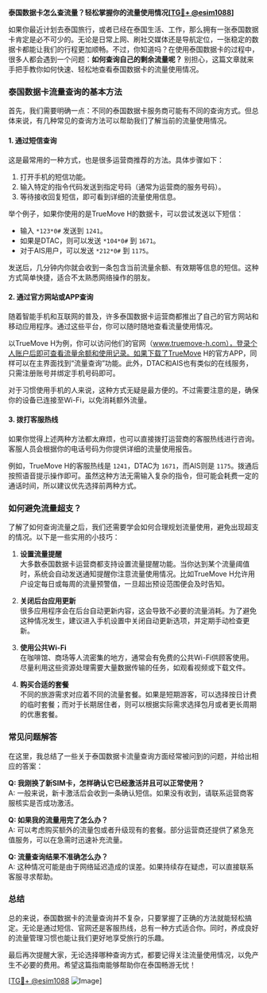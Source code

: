 **泰国数据卡怎么查流量？轻松掌握你的流量使用情况[[TG💪+ @esim1088](https://t.me/s/esim1088)]**

如果你最近计划去泰国旅行，或者已经在泰国生活、工作，那么拥有一张泰国数据卡肯定是必不可少的。无论是日常上网、刷社交媒体还是导航定位，一张稳定的数据卡都能让我们的行程更加顺畅。不过，你知道吗？在使用泰国数据卡的过程中，很多人都会遇到一个问题：**如何查询自己的剩余流量呢？** 别担心，这篇文章就来手把手教你如何快速、轻松地查看泰国数据卡的流量使用情况。

### 泰国数据卡流量查询的基本方法

首先，我们需要明确一点：不同的泰国数据卡服务商可能有不同的查询方式。但总体来说，有几种常见的查询方法可以帮助我们了解当前的流量使用情况。

#### 1. **通过短信查询**
这是最常用的一种方式，也是很多运营商推荐的方法。具体步骤如下：

1. 打开手机的短信功能。
2. 输入特定的指令代码发送到指定号码（通常为运营商的服务号码）。
3. 等待接收回复短信，即可看到详细的流量使用信息。

举个例子，如果你使用的是TrueMove H的数据卡，可以尝试发送以下短信：
- 输入 `*123*0#` 发送到 `1241`。
- 如果是DTAC，则可以发送 `*104*0#` 到 `1671`。
- 对于AIS用户，可以发送 `*212*0#` 到 `1175`。

发送后，几分钟内你就会收到一条包含当前流量余额、有效期等信息的短信。这种方式简单快捷，适合不太熟悉网络操作的朋友。

#### 2. **通过官方网站或APP查询**
随着智能手机和互联网的普及，许多泰国数据卡运营商都推出了自己的官方网站和移动应用程序。通过这些平台，你可以随时随地查看流量使用情况。

以TrueMove H为例，你可以访问他们的官网（www.truemove-h.com），登录个人账户后即可查看流量余额和使用记录。如果下载了TrueMove H的官方APP，同样可以在主界面找到“流量查询”功能。此外，DTAC和AIS也有类似的在线服务，只需注册账号并绑定手机号码即可。

对于习惯使用手机的人来说，这种方式无疑是最方便的。不过需要注意的是，确保你的设备已连接至Wi-Fi，以免消耗额外流量。

#### 3. **拨打客服热线**
如果你觉得上述两种方法都太麻烦，也可以直接拨打运营商的客服热线进行咨询。客服人员会根据你的电话号码为你提供详细的流量使用报告。

例如，TrueMove H的客服热线是 `1241`，DTAC为 `1671`，而AIS则是 `1175`。拨通后按照语音提示操作即可。虽然这种方法无需输入复杂的指令，但可能会耗费一定的通话时间，所以建议优先选择前两种方式。

### 如何避免流量超支？

了解了如何查询流量之后，我们还需要学会如何合理规划流量使用，避免出现超支的情况。以下是一些实用的小技巧：

1. **设置流量提醒**  
   大多数泰国数据卡运营商都支持设置流量提醒功能。当你达到某个流量阈值时，系统会自动发送通知提醒你注意流量使用情况。比如TrueMove H允许用户设定每日或每周的流量预警值，一旦超出预设范围便会及时告知。

2. **关闭后台应用更新**  
   很多应用程序会在后台自动更新内容，这会导致不必要的流量消耗。为了避免这种情况发生，建议进入手机设置中关闭自动更新选项，并定期手动检查更新。

3. **使用公共Wi-Fi**  
   在咖啡馆、商场等人流密集的地方，通常会有免费的公共Wi-Fi供顾客使用。尽量利用这些资源处理需要大量数据传输的任务，如观看视频或下载文件。

4. **购买合适的套餐**  
   不同的旅游需求对应着不同的流量套餐。如果是短期游客，可以选择按日计费的临时套餐；而对于长期居住者，则可以根据实际需求选择包月或者更长周期的优惠套餐。

### 常见问题解答

在这里，我总结了一些关于泰国数据卡流量查询方面经常被问到的问题，并给出相应的答案：

**Q: 我刚换了新SIM卡，怎样确认它已经激活并且可以正常使用？**  
A: 一般来说，新卡激活后会收到一条确认短信。如果没有收到，请联系运营商客服核实是否成功激活。

**Q: 如果我的流量用完了怎么办？**  
A: 可以考虑购买额外的流量包或者升级现有的套餐。部分运营商还提供了紧急充值服务，可以在急需时迅速补充流量。

**Q: 流量查询结果不准确怎么办？**  
A: 这种情况可能是由于网络延迟造成的误差。如果持续存在疑虑，可以直接联系客服寻求帮助。

### 总结

总的来说，泰国数据卡的流量查询并不复杂，只要掌握了正确的方法就能轻松搞定。无论是通过短信、官网还是客服热线，总有一种方式适合你。同时，养成良好的流量管理习惯也能让我们更好地享受旅行的乐趣。

最后再次提醒大家，无论选择哪种查询方式，都要记得关注流量使用情况，以免产生不必要的费用。希望这篇指南能够帮助你在泰国畅游无忧！

[[TG💪+ @esim1088](https://t.me/s/esim1088) ![Image](https://i.postimg.cc/4NQfJmqS/Snipaste-2025-05-13-00-14-12.png)]